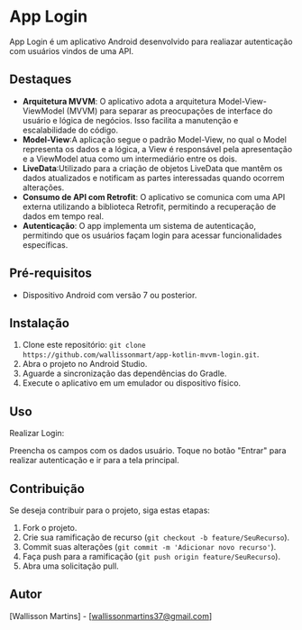 # App Login

App Login é um aplicativo Android desenvolvido para realiazar autenticação com usuários vindos de uma API.

## Destaques

- **Arquitetura MVVM**: O aplicativo adota a arquitetura Model-View-ViewModel (MVVM) para separar as preocupações de interface do usuário e lógica de negócios. Isso facilita a manutenção e escalabilidade do código.
- **Model-View**:A aplicação segue o padrão Model-View, no qual o Model representa os dados e a lógica, a View é responsável pela apresentação e a ViewModel atua como um intermediário entre os dois.
- **LiveData**:Utilizado para a criação de objetos LiveData que mantêm os dados atualizados e notificam as partes interessadas quando ocorrem alterações.
- **Consumo de API com Retrofit**: O aplicativo se comunica com uma API externa utilizando a biblioteca Retrofit, permitindo a recuperação de dados em tempo real.
- **Autenticação**: O app implementa um sistema de autenticação, permitindo que os usuários façam login para acessar funcionalidades específicas.

## Pré-requisitos

- Dispositivo Android com versão 7 ou posterior.
  
## Instalação

1. Clone este repositório: `git clone https://github.com/wallissonmart/app-kotlin-mvvm-login.git`.
2. Abra o projeto no Android Studio.
3. Aguarde a sincronização das dependências do Gradle.
4. Execute o aplicativo em um emulador ou dispositivo físico.

## Uso

Realizar Login:

Preencha os campos com os dados usuário.
Toque no botão "Entrar" para realizar autenticação e ir para a tela principal.

## Contribuição

Se deseja contribuir para o projeto, siga estas etapas:

1. Fork o projeto.
2. Crie sua ramificação de recurso (`git checkout -b feature/SeuRecurso`).
3. Commit suas alterações (`git commit -m 'Adicionar novo recurso'`).
4. Faça push para a ramificação (`git push origin feature/SeuRecurso`).
5. Abra uma solicitação pull.

## Autor

[Wallisson Martins] - [wallissonmartins37@gmail.com]
